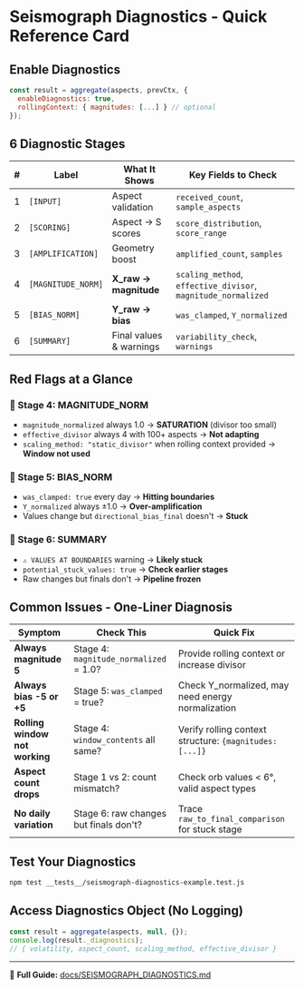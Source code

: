 # Seismograph Diagnostics - Quick Reference Card

## Enable Diagnostics

```javascript
const result = aggregate(aspects, prevCtx, {
  enableDiagnostics: true,
  rollingContext: { magnitudes: [...] } // optional
});
```

## 6 Diagnostic Stages

| # | Label | What It Shows | Key Fields to Check |
|---|-------|--------------|-------------------|
| 1 | `[INPUT]` | Aspect validation | `received_count`, `sample_aspects` |
| 2 | `[SCORING]` | Aspect → S scores | `score_distribution`, `score_range` |
| 3 | `[AMPLIFICATION]` | Geometry boost | `amplified_count`, `samples` |
| 4 | `[MAGNITUDE_NORM]` | **X_raw → magnitude** | `scaling_method`, `effective_divisor`, `magnitude_normalized` |
| 5 | `[BIAS_NORM]` | **Y_raw → bias** | `was_clamped`, `Y_normalized` |
| 6 | `[SUMMARY]` | Final values & warnings | `variability_check`, `warnings` |

## Red Flags at a Glance

### 🚨 Stage 4: MAGNITUDE_NORM
- `magnitude_normalized` always 1.0 → **SATURATION** (divisor too small)
- `effective_divisor` always 4 with 100+ aspects → **Not adapting**
- `scaling_method: "static_divisor"` when rolling context provided → **Window not used**

### 🚨 Stage 5: BIAS_NORM
- `was_clamped: true` every day → **Hitting boundaries**
- `Y_normalized` always ±1.0 → **Over-amplification**
- Values change but `directional_bias_final` doesn't → **Stuck**

### 🚨 Stage 6: SUMMARY
- `⚠️ VALUES AT BOUNDARIES` warning → **Likely stuck**
- `potential_stuck_values: true` → **Check earlier stages**
- Raw changes but finals don't → **Pipeline frozen**

## Common Issues - One-Liner Diagnosis

| Symptom | Check This | Quick Fix |
|---------|-----------|-----------|
| **Always magnitude 5** | Stage 4: `magnitude_normalized` = 1.0? | Provide rolling context or increase divisor |
| **Always bias -5 or +5** | Stage 5: `was_clamped` = true? | Check Y_normalized, may need energy normalization |
| **Rolling window not working** | Stage 4: `window_contents` all same? | Verify rolling context structure: `{magnitudes: [...]}` |
| **Aspect count drops** | Stage 1 vs 2: count mismatch? | Check orb values < 6°, valid aspect types |
| **No daily variation** | Stage 6: raw changes but finals don't? | Trace `raw_to_final_comparison` for stuck stage |

## Test Your Diagnostics

```bash
npm test __tests__/seismograph-diagnostics-example.test.js
```

## Access Diagnostics Object (No Logging)

```javascript
const result = aggregate(aspects, null, {});
console.log(result._diagnostics);
// { volatility, aspect_count, scaling_method, effective_divisor }
```

---

📖 **Full Guide:** [docs/SEISMOGRAPH_DIAGNOSTICS.md](./SEISMOGRAPH_DIAGNOSTICS.md)
